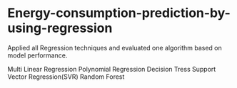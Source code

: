 # Energy-consumption-prediction-by-using-regression
Applied all Regression techniques and evaluated one algorithm based on model performance.


Multi Linear Regression
Polynomial Regression
Decision Tress
Support Vector Regression(SVR)
Random Forest
